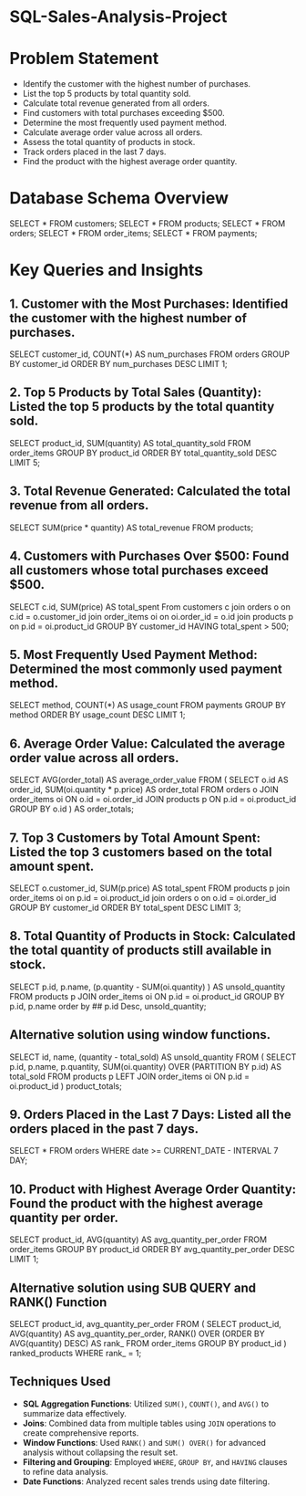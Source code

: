 # SQL-Sales-Analysis-Project

# Problem Statement
- Identify the customer with the highest number of purchases.
- List the top 5 products by total quantity sold.
- Calculate total revenue generated from all orders.
- Find customers with total purchases exceeding $500.
- Determine the most frequently used payment method.
- Calculate average order value across all orders.
- Assess the total quantity of products in stock.
- Track orders placed in the last 7 days.
- Find the product with the highest average order quantity.

# Database Schema Overview
SELECT * FROM customers;
SELECT * FROM products;
SELECT * FROM orders;
SELECT * FROM order_items;
SELECT * FROM payments;

# Key Queries and Insights

## 1. Customer with the Most Purchases: Identified the customer with the highest number of purchases.
SELECT customer_id, COUNT(*) AS num_purchases
FROM orders
GROUP BY customer_id
ORDER BY num_purchases DESC
LIMIT 1;




## 2. Top 5 Products by Total Sales (Quantity): Listed the top 5 products by the total quantity sold.
SELECT product_id, SUM(quantity) AS total_quantity_sold
FROM order_items
GROUP BY product_id
ORDER BY total_quantity_sold DESC
LIMIT 5;


## 3. Total Revenue Generated: Calculated the total revenue from all orders.
SELECT SUM(price * quantity) AS total_revenue
FROM products;

## 4. Customers with Purchases Over $500: Found all customers whose total purchases exceed $500.
SELECT c.id, SUM(price) AS total_spent
From customers c
join orders o
on c.id = o.customer_id
join order_items oi
on oi.order_id = o.id
join products p
on p.id = oi.product_id 
GROUP BY customer_id
HAVING total_spent > 500;

## 5. Most Frequently Used Payment Method: Determined the most commonly used payment method.
SELECT method, COUNT(*) AS usage_count
FROM payments
GROUP BY method
ORDER BY usage_count DESC
LIMIT 1;

## 6. Average Order Value: Calculated the average order value across all orders.
SELECT AVG(order_total) AS average_order_value
FROM (
    SELECT o.id AS order_id, SUM(oi.quantity * p.price) AS order_total
    FROM orders o
    JOIN order_items oi ON o.id = oi.order_id
    JOIN products p ON p.id = oi.product_id
    GROUP BY o.id
) AS order_totals;

## 7. Top 3 Customers by Total Amount Spent: Listed the top 3 customers based on the total amount spent.

SELECT o.customer_id, SUM(p.price) AS total_spent
FROM products p
join order_items oi
on p.id = oi.product_id
join orders o
on o.id = oi.order_id
GROUP BY customer_id
ORDER BY total_spent DESC
LIMIT 3;

## 8. Total Quantity of Products in Stock: Calculated the total quantity of products still available in stock.
SELECT p.id, p.name, (p.quantity - SUM(oi.quantity) ) AS unsold_quantity
FROM products p
JOIN order_items oi
ON p.id = oi.product_id
GROUP BY p.id, p.name
order by ## p.id Desc,
unsold_quantity;

## Alternative solution using window functions.

SELECT id, name, 
       (quantity - total_sold) AS unsold_quantity
FROM (
    SELECT p.id, p.name, p.quantity,
           SUM(oi.quantity) OVER (PARTITION BY p.id) AS total_sold
    FROM products p
    LEFT JOIN order_items oi ON p.id = oi.product_id
) product_totals;

## 9. Orders Placed in the Last 7 Days: Listed all the orders placed in the past 7 days.
SELECT *
FROM orders
WHERE date >= CURRENT_DATE - INTERVAL 7 DAY;

## 10. Product with Highest Average Order Quantity: Found the product with the highest average quantity per order.

SELECT product_id, AVG(quantity) AS avg_quantity_per_order
FROM order_items
GROUP BY product_id
ORDER BY avg_quantity_per_order DESC
LIMIT 1;

## Alternative solution using SUB QUERY and RANK() Function

SELECT product_id, avg_quantity_per_order
FROM (
    SELECT product_id, 
           AVG(quantity) AS avg_quantity_per_order,
           RANK() OVER (ORDER BY AVG(quantity) DESC) AS rank_
    FROM order_items
    GROUP BY product_id
) ranked_products
WHERE rank_ = 1;

## Techniques Used
- **SQL Aggregation Functions**: Utilized `SUM()`, `COUNT()`, and `AVG()` to summarize data effectively.
- **Joins**: Combined data from multiple tables using `JOIN` operations to create comprehensive reports.
- **Window Functions**: Used `RANK()` and `SUM() OVER()` for advanced analysis without collapsing the result set.
- **Filtering and Grouping**: Employed `WHERE`, `GROUP BY`, and `HAVING` clauses to refine data analysis.
- **Date Functions**: Analyzed recent sales trends using date filtering.
